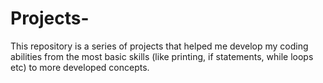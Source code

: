# Projects-
This repository is a series of projects that helped me develop my coding abilities from the most basic skills (like printing, if statements, while loops etc) to more developed concepts.
